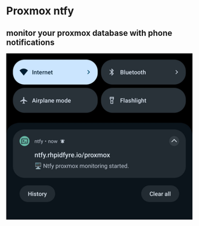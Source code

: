 # Proxmox ntfy
## monitor your proxmox database with phone notifications
<img src="docs/IMG_20250609_174259.jpg" width="500"/>